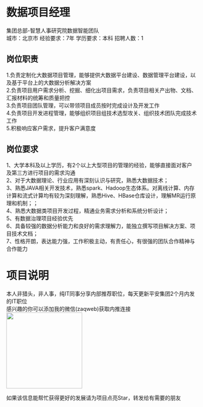 # 数据项目经理
集团总部-智慧人事研究院数据智能团队  
城市：北京市 经验要求：7年 学历要求：本科  招聘人数：1

## 岗位职责
1.负责定制化大数据项目管理，能够提供大数据平台建设、数据管理平台建设，以及基于平台上的大数据分析解决方案   
2.负责项目用户需求分析、挖掘、细化出项目需求，负责项目相关产出物、文档、汇报材料的统筹和质量把控   
3.负责项目团队管理，可以带领项目成员按时完成设计及开发工作   
4.负责项目开发进程管理，能够组织项目组技术选型攻关、组织技术团队完成技术工作   
5.积极响应客户需求，提升客户满意度

## 岗位要求
1、大学本科及以上学历，有2个以上大型项目的管理的经验，能够直接面对客户及第三方进行项目的需求沟通   
2、对于大数据理论、行业应用有深刻认识与研究，熟悉大数据技术；   
3、熟悉JAVA相关开发技术，熟悉spark、Hadoop生态体系。对离线计算、内存计算和流式计算均有较为深刻理解，熟悉Hive、HBase仓库设计，理解MR运行原理和机制；；   
4、熟悉大数据类项目开发过程，精通业务需求分析和系统分析设计；   
5、有数据治理项目经验优先   
6、具备较强的数据分析能力和良好的需求理解力，能独立撰写项目解决方案、项目技术文档；   
7、性格开朗，表达能力强，工作积极主动，有责任心，有很强的团队合作精神与合作能力

# 项目说明

本人非猎头，非人事，纯IT同事分享内部推荐职位，每天更新平安集团2个月内发的IT职位  
感兴趣的你可以添加我的微信(zaqweb)获取内推连接  
<img src="https://github.com/zaqweb/PA-IT-JOBS/blob/master/WechatICode.jpeg"  height="200" width="200">

如果该信息能帮忙获得更好的发展请为项目点亮Star，转发给有需要的朋友




